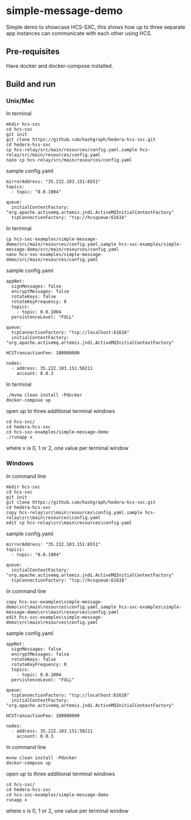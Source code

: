 # simple-message-demo

Simple demo to showcase HCS-SXC, this shows how up to three separate app instances can communicate with each other using HCS.

## Pre-requisites

Have docker and docker-compose installed.

## Build and run

### Unix/Mac

In terminal

```shell
mkdir hcs-sxc
cd hcs-sxc
git init
git clone https://github.com/hashgraph/hedera-hcs-sxc.git
cd hedera-hcs-sxc
cp hcs-relay/src/main/resources/config.yaml.sample hcs-relay/src/main/resources/config.yaml
nano cp hcs-relay/src/main/resources/config.yaml
```

sample config.yaml

```
mirrorAddress: "35.222.103.151:6551"
topics:
  - topic: "0.0.1004"

queue:
  initialContextFactory: "org.apache.activemq.artemis.jndi.ActiveMQInitialContextFactory"
  tcpConnectionFactory: "tcp://hcsqueue:61616"
```

In terminal

```shell
cp hcs-sxc-examples/simple-message-demo/src/main/resources/config.yaml.sample hcs-sxc-examples/simple-message-demo/src/main/resources/config.yaml
nano hcs-sxc-examples/simple-message-demo/src/main/resources/config.yaml
```

sample config.yaml

```
appNet:
  signMessages: false
  encryptMessages: false
  rotateKeys: false
  rotateKeyFrequency: 0
  topics:
    - topic: 0.0.1004
  persistenceLevel: "FULL"

queue:
  tcpConnectionFactory: "tcp://localhost:61616"
  initialContextFactory: "org.apache.activemq.artemis.jndi.ActiveMQInitialContextFactory"
    
HCSTransactionFee: 100000000

nodes:
  - address: 35.222.103.151:50211
    account: 0.0.3
```

In terminal

```shell
./mvnw clean install -Pdocker
docker-compose up
```

open up to three additional terminal windows

```shell
cd hcs-sxc/
cd hedera-hcs-sxc
cd hcs-sxc-examples/simple-message-demo
./runapp x
```

where x is 0, 1 or 2, one value per terminal window

### Windows

In command line

```shell
mkdir hcs-sxc
cd hcs-sxc
git init
git clone https://github.com/hashgraph/hedera-hcs-sxc.git
cd hedera-hcs-sxc
copy hcs-relay\src\main\resources\config.yaml.sample hcs-relay\src\main\resources\config.yaml
edit cp hcs-relay\src\main\resources\config.yaml
```

sample config.yaml

```
mirrorAddress: "35.222.103.151:6551"
topics:
  - topic: "0.0.1004"

queue:
  initialContextFactory: "org.apache.activemq.artemis.jndi.ActiveMQInitialContextFactory"
  tcpConnectionFactory: "tcp://hcsqueue:61616"
```

In command line

```shell
copy hcs-sxc-examples\simple-message-demo\src\main\resources\config.yaml.sample hcs-sxc-examples\simple-message-demo\src\main\resources\config.yaml
edit hcs-sxc-examples\simple-message-demo\src\main\resources\config.yaml
```

sample config.yaml

```
appNet:
  signMessages: false
  encryptMessages: false
  rotateKeys: false
  rotateKeyFrequency: 0
  topics:
    - topic: 0.0.1004
  persistenceLevel: "FULL"

queue:
  tcpConnectionFactory: "tcp://localhost:61616"
  initialContextFactory: "org.apache.activemq.artemis.jndi.ActiveMQInitialContextFactory"
    
HCSTransactionFee: 100000000

nodes:
  - address: 35.222.103.151:50211
    account: 0.0.3
```

In command line

```shell
mvnw clean install -Pdocker
docker-compose up
```

open up to three additional terminal windows

```shell
cd hcs-sxc/
cd hedera-hcs-sxc
cd hcs-sxc-examples/simple-message-demo
runapp x
```

where x is 0, 1 or 2, one value per terminal window

